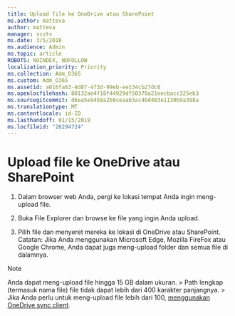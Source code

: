 ```yaml
---
title: Upload file ke OneDrive atau SharePoint
ms.author: matteva
author: matteva
manager: scotv
ms.date: 3/5/2018
ms.audience: Admin
ms.topic: article
ROBOTS: NOINDEX, NOFOLLOW
localization_priority: Priority
ms.collection: Adm_O365
ms.custom: Adm_O365
ms.assetid: a016fa63-4d87-4f3d-99eb-ee134cb27dc0
ms.openlocfilehash: 80132ae4f18f44929df50370a21eecbacc325eb3
ms.sourcegitcommit: d6ea5e9458a2b8ceaab3ac4bd483e1130b9a398a
ms.translationtype: MT
ms.contentlocale: id-ID
ms.lasthandoff: 01/15/2019
ms.locfileid: "28294724"
---
```

# <a name="upload-files-to-onedrive-or-sharepoint"></a>Upload file ke OneDrive atau SharePoint

1. Dalam browser web Anda, pergi ke lokasi tempat Anda ingin meng-upload file.
    
2. Buka File Explorer dan browse ke file yang ingin Anda upload.
    
3. Pilih file dan menyeret mereka ke lokasi di OneDrive atau SharePoint. Catatan: Jika Anda menggunakan Microsoft Edge, Mozilla FireFox atau Google Chrome, Anda dapat juga meng-upload folder dan semua file di dalamnya.
    
> [!NOTE]
>  Anda dapat meng-upload file hingga 15 GB dalam ukuran. > Path lengkap (termasuk nama file) file tidak dapat lebih dari 400 karakter panjangnya. > Jika Anda perlu untuk meng-upload file lebih dari 100, [menggunakan OneDrive sync client](https://go.microsoft.com/fwlink/?linkid=866427). 
  

